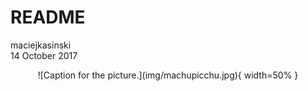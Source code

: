 # README
maciejkasinski  
14 October 2017  




<center>![Caption for the picture.](img/machupicchu.jpg){ width=50% }</center>

